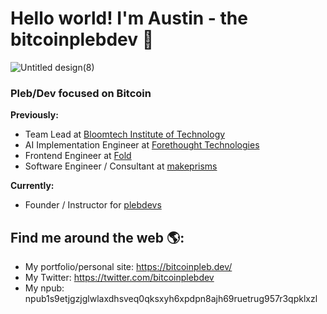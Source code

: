 # Hello world! I'm Austin - the bitcoinplebdev 🤝

![Untitled design(8)](https://github.com/AustinKelsay/AustinKelsay/assets/53542748/cb3c1f29-40a0-40a0-80e1-2095d4b475e7)

### Pleb/Dev focused on Bitcoin

<strong>Previously:</strong>
- Team Lead at [Bloomtech Institute of Technology](https://bloomtech.com)
- AI Implementation Engineer at [Forethought Technologies](https://forethought.ai)
- Frontend Engineer at [Fold](https://foldapp.com)
- Software Engineer / Consultant at [makeprisms](https://makeprisms.com)

<strong>Currently:</strong>
- Founder / Instructor for [plebdevs](https://plebdevs.com)

## Find me around the web 🌎:
- My portfolio/personal site: <a href="https://bitcoinpleb.dev/">https://bitcoinpleb.dev/</a>
- My Twitter: <a href="https://twitter.com/bitcoinplebdev">https://twitter.com/bitcoinplebdev</a>
- My npub: npub1s9etjgzjglwlaxdhsveq0qksxyh6xpdpn8ajh69ruetrug957r3qpklxzl

